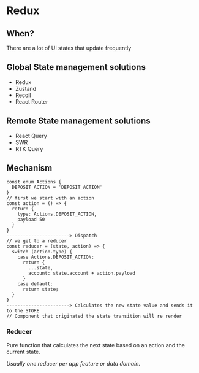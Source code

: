 # Redux

## When?

There are a lot of UI states that update frequently

## Global State management solutions

- Redux
- Zustand
- Recoil
- React Router

## Remote State management solutions

- React Query
- SWR
- RTK Query

## Mechanism

```tsx
const enum Actions {
  DEPOSIT_ACTION = 'DEPOSIT_ACTION'
}
// first we start with an action
const action = () => {
  return {
    type: Actions.DEPOSIT_ACTION,
    payload 50
  }
}
-----------------------> Dispatch
// we get to a reducer
const reducer = (state, action) => {
  switch (action.type) {
    case Actions.DEPOSIT_ACTION:
      return {
        ...state,
        account: state.account + action.payload
      }
    case default:
      return state;
  }
}
-----------------------> Calculates the new state value and sends it to the STORE
// Component that originated the state transition will re render
```

### Reducer

Pure function that calculates the next state based on an action and the current state.

_Usually one reducer per app feature or data domain._
